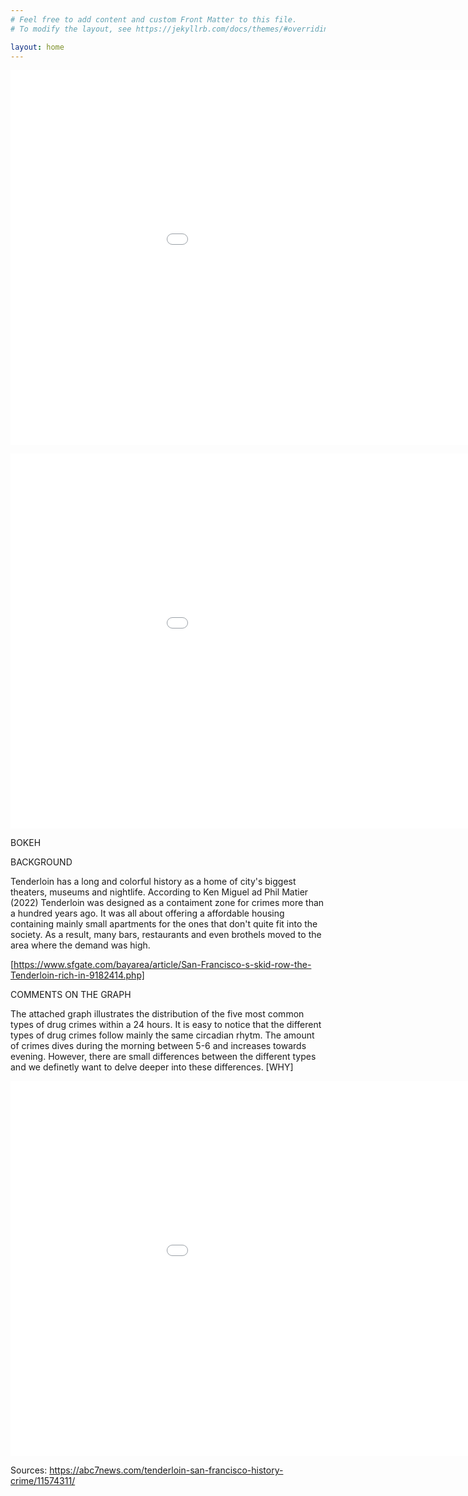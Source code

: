 ```yaml
---
# Feel free to add content and custom Front Matter to this file.
# To modify the layout, see https://jekyllrb.com/docs/themes/#overriding-theme-defaults

layout: home
---
```



<embed 
       type="text/html" 
       src="map.html"
       width="1100"
       height="600"
       >
</embed>





<embed 
       type="text/png" 
       src="Tenderloin_Drug.png"
       width="1100"
       height="600"
       >
</embed>



BOKEH

BACKGROUND

Tenderloin has a long and colorful history as a home of city's biggest theaters, museums and nightlife. According to Ken Miguel ad Phil Matier (2022) Tenderloin was designed as a contaiment zone for crimes more than a hundred years ago. It was all about offering a affordable housing containing mainly small apartments for the ones that don't quite fit into the society. As a result, many bars, restaurants and even brothels moved to the area where the demand was high. 

[https://www.sfgate.com/bayarea/article/San-Francisco-s-skid-row-the-Tenderloin-rich-in-9182414.php]

COMMENTS ON THE GRAPH

The attached graph illustrates the distribution of the five most common types of drug crimes within a 24 hours. It is easy to notice that the different types of drug crimes follow mainly the same circadian rhytm. The amount of crimes dives during the morning between 5-6 and increases towards evening. 
However, there are small differences between the different types and we definetly want to delve deeper into these differences.
[WHY]


<embed 
       type="text/html" 
       src="crimes_per_hour_for_description.html"
       width="1100"
       height="600"
       >
</embed>


Sources:
https://abc7news.com/tenderloin-san-francisco-history-crime/11574311/


